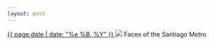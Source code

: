 ```yaml
---
layout: post
---
```


<p>
  <a href="/97">
    <time>{{ page.date | date: "%e %B, %Y" }}</time>
  </a>
  <a href="/97"><img src="{{ site.assets_url }}/97.jpg"/></a>
  <span>Faces of the Santiago Metro</span>
</p>
